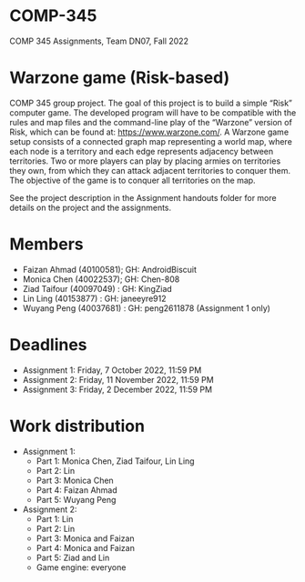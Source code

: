 # COMP-345
 COMP 345 Assignments, Team DN07, Fall 2022

# Warzone game (Risk-based)
 COMP 345 group project. The goal of this project is to build a simple “Risk” computer game. The developed program will have to be compatible with the rules and map files and the command-line play of the “Warzone” version of Risk, which can be found at: https://www.warzone.com/. A Warzone game setup consists of a connected graph map representing a world map, where each node is a territory and each edge represents adjacency between territories. Two or more players can play by placing armies on territories they own, from which they can attack adjacent territories to conquer them. The objective of the game is to conquer all territories on the map. 

 See the project description in the Assignment handouts folder for more details on the project and the assignments.
 
# Members
- Faizan Ahmad (40100581); GH: AndroidBiscuit
- Monica Chen (40022537); GH: Chen-808
- Ziad Taifour (40097049) : GH: KingZiad
- Lin Ling (40153877) : GH: janeeyre912
- Wuyang Peng (40037681) : GH: peng2611878 (Assignment 1 only)

# Deadlines
- Assignment 1: Friday, 7 October 2022, 11:59 PM
- Assignment 2: Friday, 11 November 2022, 11:59 PM
- Assignment 3: Friday, 2 December 2022, 11:59 PM

# Work distribution
- Assignment 1: 
  - Part 1: Monica Chen, Ziad Taifour, Lin Ling
  - Part 2: Lin
  - Part 3: Monica Chen
  - Part 4: Faizan Ahmad
  - Part 5: Wuyang Peng
- Assignment 2: 
  - Part 1: Lin
  - Part 2: Lin
  - Part 3: Monica and Faizan
  - Part 4: Monica and Faizan
  - Part 5: Ziad and Lin
  - Game engine: everyone
